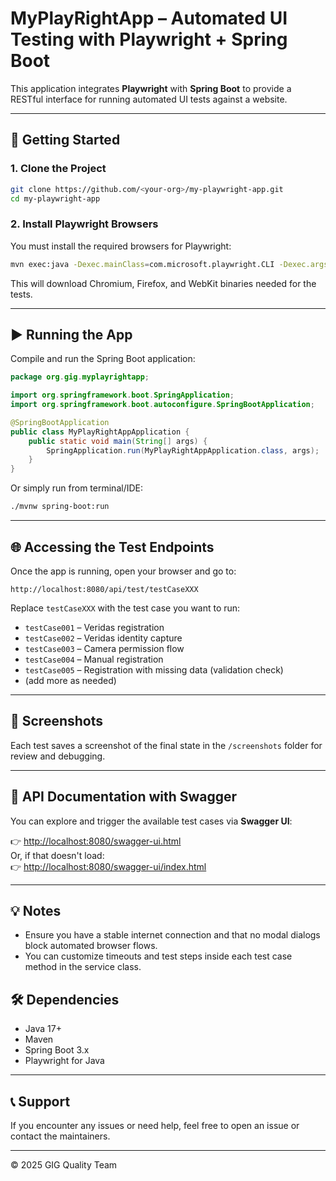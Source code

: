 # MyPlayRightApp – Automated UI Testing with Playwright + Spring Boot

This application integrates **Playwright** with **Spring Boot** to provide a RESTful interface for running automated UI tests against a website.

---

## 🚀 Getting Started

### 1. Clone the Project

```bash
git clone https://github.com/<your-org>/my-playwright-app.git
cd my-playwright-app
```

### 2. Install Playwright Browsers

You must install the required browsers for Playwright:

```bash
mvn exec:java -Dexec.mainClass=com.microsoft.playwright.CLI -Dexec.args=install
```

This will download Chromium, Firefox, and WebKit binaries needed for the tests.

---

## ▶️ Running the App

Compile and run the Spring Boot application:

```java
package org.gig.myplayrightapp;

import org.springframework.boot.SpringApplication;
import org.springframework.boot.autoconfigure.SpringBootApplication;

@SpringBootApplication
public class MyPlayRightAppApplication {
    public static void main(String[] args) {
        SpringApplication.run(MyPlayRightAppApplication.class, args);
    }
}
```

Or simply run from terminal/IDE:

```bash
./mvnw spring-boot:run
```

---

## 🌐 Accessing the Test Endpoints

Once the app is running, open your browser and go to:

```
http://localhost:8080/api/test/testCaseXXX
```

Replace `testCaseXXX` with the test case you want to run:

- `testCase001` – Veridas registration
- `testCase002` – Veridas identity capture
- `testCase003` – Camera permission flow
- `testCase004` – Manual registration
- `testCase005` – Registration with missing data (validation check)
- (add more as needed)

---

## 📂 Screenshots

Each test saves a screenshot of the final state in the `/screenshots` folder for review and debugging.

---

## 🧪 API Documentation with Swagger

You can explore and trigger the available test cases via **Swagger UI**:

👉 [http://localhost:8080/swagger-ui.html](http://localhost:8080/swagger-ui.html)  
Or, if that doesn't load:  
👉 [http://localhost:8080/swagger-ui/index.html](http://localhost:8080/swagger-ui/index.html)

---

## 💡 Notes

- Ensure you have a stable internet connection and that no modal dialogs block automated browser flows.
- You can customize timeouts and test steps inside each test case method in the service class.


## 🛠️ Dependencies

- Java 17+
- Maven
- Spring Boot 3.x
- Playwright for Java

---

## 📞 Support

If you encounter any issues or need help, feel free to open an issue or contact the maintainers.

---

© 2025 GIG Quality Team